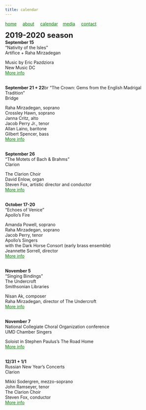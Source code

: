 ```yaml
---
title: calendar
---
```

<style>
a { color: green; } 
</style>
[home](/)&nbsp;&nbsp;&nbsp;&nbsp; [about](/about.html)&nbsp;&nbsp;&nbsp;&nbsp; [calendar](/calendar.html)&nbsp;&nbsp;&nbsp; [media](/media.html)&nbsp;&nbsp;&nbsp;&nbsp; [contact](/contact.html)

<font size="+2">
<b>2019-2020 season</b>
</font>
<br>
<b>September 15</b><br>
“Nativity of the Isles”<br>
Artifice + Raha Mirzadegan<br>

Music by Eric Pazdziora<br>
New Music DC<br><style>
a { color: green; } 
</style>
<a href="https://www.districtnewmusiccoalition.com/new-music-dc-19">More info</a>

<br>
<b>September 21 + 22</b>br
“The Crown: Gems from the English Madrigal Tradition”<br>
Bridge<br>

Raha Mirzadegan, soprano<br>
Crossley Hawn, soprano<br>
Janna Critz, alto<br>
Jacob Perry Jr., tenor<br>
Allan Laino, baritone<br>
Gilbert Spencer, bass<br><style>
a { color: green; } 
</style>
<a href="https://bridgevoices.org/concerts/the_crown.html">More info</a>

<br>
<b>September 26</b><br>
“The Motets of Bach & Brahms”<br>
Clarion<br>

The Clarion Choir<br>
David Enlow, organ<br>
Steven Fox, artistic director and conductor<br><style>
a { color: green; } 
</style>
<a href="http://www.clarionsociety.org/events/2019-20-season/motets.html">More info</a>

<br>
<b>October 17-20</b><br>
“Echoes of Venice”<br>
Apollo’s Fire<br>

Amanda Powell, soprano<br>
Raha Mirzadegan, soprano<br>
Jacob Perry, tenor<br>
Apollo’s Singers<br>
with the Dark Horse Consort (early brass ensemble)<br>
Jeannette Sorrell, director<br><style>
a { color: green; } 
</style>
<a href="https://apollosfire.org/event/echoes-of-venice/">More info</a>

<br>
<b>November 5</b><br>
“Singing Bindings”<br>
The Undercroft<br>
Smithsonian Libraries<br>

Nisan Ak, composer<br>
Raha Mirzadegan, director of The Undercroft<br><style>
a { color: green; } 
</style>
<a href="https://library.si.edu/event/singing-bindings">More info</a>

<br>
<b>November 7</b><br>
National Collegiate Choral Organization conference<br>
UMD Chamber Singers<br>

Soloist in Stephen Paulus’s The Road Home<br><style>
a { color: green; } 
</style>
<a href=”https://www.ncco-usa.org/conferences/”>More info</a>

<br>
<b>12/31 + 1/1</b><br>
Russian New Year’s Concerts<br>
Clarion<br>

Mikki Sodergren, mezzo-soprano<br>
John Ramseyer, tenor<br>
The Clarion Choir<br>
Steven Fox, conductor<br><style>
a { color: green; } 
</style>
<a href="http://www.clarionsociety.org/events/2019-20-season/vespers.html">More info</a>


